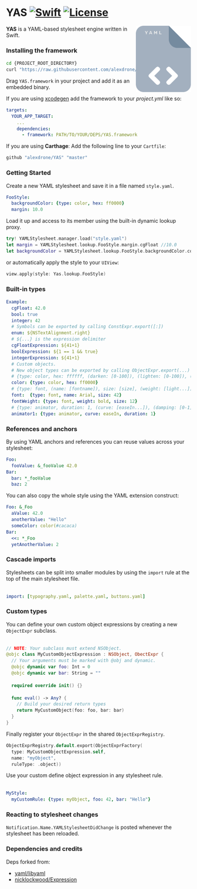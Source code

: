 # YAS [![Swift](https://img.shields.io/badge/swift-4+-orange.svg?style=flat)](#) [![License](https://img.shields.io/badge/license-MIT-blue.svg?style=flat)](https://opensource.org/licenses/MIT)

<img src="docs/logo.png" width=150 alt="Logo" align=right />

**YAS** is a YAML-based stylesheet engine written in Swift.

### Installing the framework

```bash
cd {PROJECT_ROOT_DIRECTORY}
curl "https://raw.githubusercontent.com/alexdrone/YAS/master/bin/dist.zip" > dist.zip && unzip dist.zip && rm dist.zip;
```

Drag `YAS.framework` in your project and add it as an embedded binary.

If you are using [xcodegen](https://github.com/yonaskolb/XcodeGen) add the framework to your *project.yml* like so:

```yaml
targets:
  YOUR_APP_TARGET:
    ...
    dependencies:
      - framework: PATH/TO/YOUR/DEPS/YAS.framework
```

If you are using **Carthage**:
Add the following line to your `Cartfile`:

```ruby
github "alexdrone/YAS" "master"    
```

### Getting Started

Create a new YAML stylesheet and save it in a file named `style.yaml`.

```yaml
FooStyle:
  backgroundColor: {type: color, hex: ff0000}
  margin: 10.0
```

Load it up and access to its member using the built-in dynamic lookup proxy.

```swift
try! YAMLStylesheet.manager.load("style.yaml")
let margin = YAMLStylesheet.lookup.FooStyle.margin.cgFloat //10.0
let backgroundColor = YAMLStylesheet.lookup.FooStyle.backgroundColor.color //UIColor(...)
```

or automatically apply the style to your `UIView`:

```swift
view.apply(style: Yas.lookup.FooStyle)
```

### Built-in types

```yaml
Example:
  cgFloat: 42.0
  bool: true
  integer: 42
  # Symbols can be exported by calling ConstExpr.export([:])
  enum: ${NSTextAlignment.right}
  # ${...} is the expression delimiter
  cgFloatExpression: ${41+1}
  boolExpression: ${1 == 1 && true}
  integerExpression: ${41+1}
  # Custom objects.
  # New object types can be exported by calling ObjectExpr.export(...)
  # {type: color, hex: ffffff, (darken: [0-100]), (lighten: [0-100]), (alpha: [0-1])}
  color: {type: color, hex: ff0000}
  # {type: font, (name: [fontname]), size: [size], (weight: [light...])}
  font:  {type: font, name: Arial, size: 42}
  fontWeight: {type: font, weight: bold, size: 12}
  # {type: animator, duration: 1, (curve: [easeIn...]), (damping: [0-1])}
  animator1: {type: animator, curve: easeIn, duration: 1}
```

### References and anchors

By using YAML anchors and references you can reuse values across your stylesheet:

```yaml
Foo:
  fooValue: &_fooValue 42.0
Bar:
  bar: *_fooValue
  baz: 2
```

You can also copy the whole style using the YAML extension construct:

```yaml
Foo: &_Foo
  aValue: 42.0
  anotherValue: "Hello"
  someColor: color(#cacaca)
Bar:
  <<: *_Foo
  yetAnotherValue: 2
```

### Cascade imports

Stylesheets can be split into smaller modules by using the `import` rule at the top of the main stylesheet file.

```yaml

import: [typography.yaml, palette.yaml, buttons.yaml]

```

### Custom types

You can define your own custom object expressions by creating a new `ObjectExpr`
subclass.

```swift

// NOTE: Your subclass must extend NSObject.
@objc class MyCustomObjectExpression : NSObject, ObectExpr {
  // Your arguments must be marked with @obj and dynamic.
  @objc dynamic var foo: Int = 0
  @objc dynamic var bar: String = ""

  required override init() {}

  func eval() -> Any? {
    // Build your desired return types
    return MyCustomObject(foo: foo, bar: bar)
  }
}
```

Finally register your `ObjectExpr` in the shared `ObjectExprRegistry`.

```swift
ObjectExprRegistry.default.export(ObjectExprFactory(
  type: MyCustomObjectExpression.self,
  name: "myObject",
  ruleType: .object))
```

Use your custom define object expression in any stylesheet rule.

```yaml

MyStyle:
  myCustomRule: {type: myObject, foo: 42, bar: "Hello"}
```

### Reacting to stylesheet changes

`Notification.Name.YAMLStylesheetDidChange` is posted whenever the stylesheet has been reloaded.

### Dependencies and credits

Deps forked from:

* [yaml/libyaml](https://github.com/yaml/libyaml)
* [nicklockwood/Expression](https://github.com/nicklockwood/Expression)
